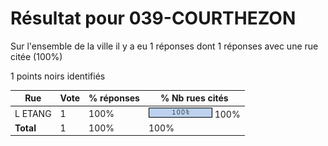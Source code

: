 # Résultat pour 039-COURTHEZON

Sur l'ensemble de la ville il y a eu 1 réponses dont 1 réponses avec une rue citée (100%)

1 points noirs identifiés

| Rue | Vote | % réponses | % Nb rues cités|
|-----|------|------------|----------------|
| L ETANG | 1 | 100% | <img src="../../img/bar_100.gif" />&nbsp;100%|
| **Total** | 1 | 100% | 100%|
